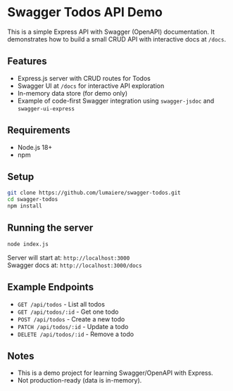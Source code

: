 # Swagger Todos API Demo

This is a simple Express API with Swagger (OpenAPI) documentation. It demonstrates how to build a small CRUD API with interactive docs at `/docs`.

## Features
- Express.js server with CRUD routes for Todos
- Swagger UI at `/docs` for interactive API exploration
- In-memory data store (for demo only)
- Example of code-first Swagger integration using `swagger-jsdoc` and `swagger-ui-express`

## Requirements
- Node.js 18+
- npm

## Setup

```bash
git clone https://github.com/lumaiere/swagger-todos.git
cd swagger-todos
npm install
```

## Running the server

```bash
node index.js
```

Server will start at: `http://localhost:3000`  
Swagger docs at: `http://localhost:3000/docs`

## Example Endpoints

- `GET /api/todos` - List all todos
- `GET /api/todos/:id` - Get one todo
- `POST /api/todos` - Create a new todo
- `PATCH /api/todos/:id` - Update a todo
- `DELETE /api/todos/:id` - Remove a todo

## Notes
- This is a demo project for learning Swagger/OpenAPI with Express.
- Not production-ready (data is in-memory).
